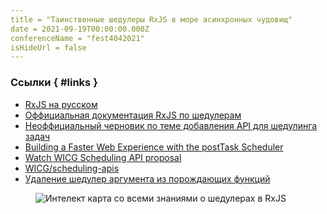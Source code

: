 ```yaml
---
title = "Таинственные шедулеры RxJS в море асинхронных чудовищ"
date = 2021-09-19T00:00:00.000Z
conferenceName = "fest4042021"
isHideUrl = false
---
```


### Ссылки { #links }

- [RxJS на русском](learnrxjs.ru)
- [Оффициальная документация RxJS по шедулерам](https://rxjs.dev/guide/scheduler)
- [Неоффициальный черновик по теме добавления API для шедулинга задач](https://github.com/WICG/scheduling-apis)
- [Building a Faster Web Experience with the postTask Scheduler
  ](https://medium.com/airbnb-engineering/building-a-faster-web-experience-with-the-posttask-scheduler-276b83454e91)
- [Watch WICG Scheduling API proposal](https://github.com/ReactiveX/rxjs/issues/6525)
- [WICG/scheduling-apis](https://github.com/WICG/scheduling-apis)
- [Удаление шедулер аргумента из порождающих функций](https://rxjs.dev/deprecations/scheduler-argument)

<figure>
  <img src="https://purl2.site/1/454236735/kYNDw7X42Wx3Miwy/original.jpg" alt="Интелект карта со всеми знаниями о шедулерах в RxJS">
</figure>
